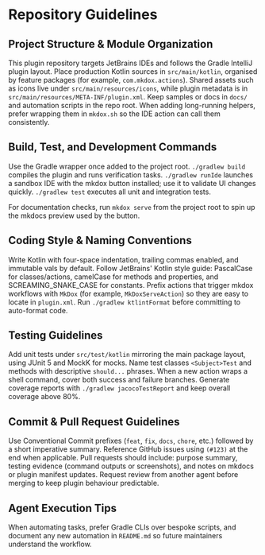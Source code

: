   # Repository Guidelines

  ## Project Structure & Module Organization
  This plugin repository targets JetBrains IDEs and follows the Gradle IntelliJ plugin layout. 
  Place production Kotlin sources in `src/main/kotlin`, organised by feature packages (for example, `com.mkdox.actions`). 
  Shared assets such as icons live under `src/main/resources/icons`, while plugin metadata is in `src/main/resources/META-INF/plugin.xml`. 
  Keep samples or docs in `docs/` and automation scripts in the repo root. 
  When adding long-running helpers, prefer wrapping them in `mkdox.sh` so the IDE action can call them consistently.

  ## Build, Test, and Development Commands
  Use the Gradle wrapper once added to the project root. 
  `./gradlew build` compiles the plugin and runs verification tasks. 
  `./gradlew runIde` launches a sandbox IDE with the mkdox button installed; use it to validate UI changes quickly. 
  `./gradlew test` executes all unit and integration tests. 
  
For documentation checks, run `mkdox serve` from the project root to spin up the mkdocs preview used by the button.

  ## Coding Style & Naming Conventions
  Write Kotlin with four-space indentation, trailing commas enabled, and immutable vals by default. 
  Follow JetBrains' Kotlin style guide: PascalCase for classes/actions, camelCase for methods and properties, and SCREAMING_SNAKE_CASE for constants. 
  Prefix actions that trigger mkdox workflows with `MkDox` (for example, `MkDoxServeAction`) so they are easy to locate in `plugin.xml`. 
  Run `./gradlew ktlintFormat` before committing to auto-format code.

  ## Testing Guidelines
  Add unit tests under `src/test/kotlin` mirroring the main package layout, using JUnit 5 and MockK for mocks. 
  Name test classes `<Subject>Test` and methods with descriptive `should...` phrases. 
  When a new action wraps a shell command, cover both success and failure branches. 
  Generate coverage reports with `./gradlew jacocoTestReport` and keep overall coverage above 80%.

  ## Commit & Pull Request Guidelines
  Use Conventional Commit prefixes (`feat`, `fix`, `docs`, `chore`, etc.) followed by a short imperative summary. 
  Reference GitHub issues using `(#123)` at the end when applicable. 
  Pull requests should include: purpose summary, testing evidence (command outputs or screenshots), and notes on mkdocs or plugin manifest updates. 
  Request review from another agent before merging to keep plugin behaviour predictable.

  ## Agent Execution Tips
  When automating tasks, prefer Gradle CLIs over bespoke scripts, and document any new automation in `README.md` so future maintainers understand the workflow.


